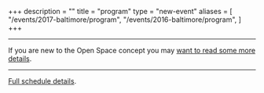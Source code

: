 +++
description = ""
title = "program"
type = "new-event"
aliases = [
        "/events/2017-baltimore/program",
        "/events/2016-baltimore/program",
]
+++
<hr>
<div class="span-16 last ">If you are new to the Open Space concept you may <a href="/pages/open-space-format">want to read some more details</a>.</div>
</center>
<hr />

[Full schedule details](http://devopsdaysbaltimore2017.busyconf.com/schedule).